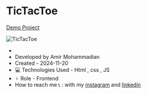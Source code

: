 # TicTacToe

 [Demo Project](https://amirmohammadianaftah.github.io/TicTacToe/)


 ![TicTacToe](https://github.com/user-attachments/assets/5bef9305-ad7c-4a83-81cb-fbadaafb5401)

  - 
- Developed by Amir Mohammadian
- Created - 2024-11-20
- 💻 Technologies Used - Html , css , JS
- ♀️ Role - Frontend
- How to reach me 📞 : with my [instagram](https://www.instagram.com/amirmohammadian.web) and [linkedin](https://www.linkedin.com/in/amir-mohammadian-aa571b31b/)
